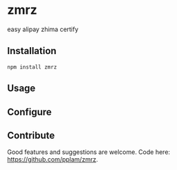 zmrz
==========

easy alipay zhima certify

## Installation

  `npm install zmrz`

## Usage
## Configure
## Contribute

  Good features and suggestions are welcome. Code here: https://github.com/pplam/zmrz.
